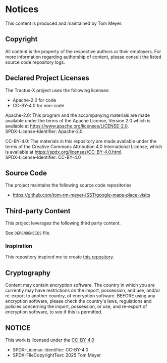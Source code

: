 # Notices

This content is produced and maintained by Tom Meyer.

## Copyright

All content is the property of the respective authors or their employers. For
more information regarding authorship of content, please consult the listed
source code repository logs.

## Declared Project Licenses

The Tractus-X project uses the following licenses:

- Apache-2.0 for code
- CC-BY-4.0 for non-code

Apache-2.0:
This program and the accompanying materials are made available under the terms of the Apache License, Version 2.0 which is available at https://www.apache.org/licenses/LICENSE-2.0.  
SPDX-License-Identifier: Apache-2.0

CC-BY-4.0:
The materials in this repository are made available under the terms of the Creative Commons Attribution 4.0 International License, which is available at https://spdx.org/licenses/CC-BY-4.0.html.  
SPDX-License-Identifier: CC-BY-4.0

## Source Code

The project maintains the following source code repositories

* https://github.com/tom-rm-meyer-ISST/google-maps-place-visits

## Third-party Content

This project leverages the following third party content.

See `DEPENDENCIES` file. 

### Inspiration

This repository inspired me to create [this repository](https://github.com/matthieuheitz/google-data-analyses).

## Cryptography

Content may contain encryption software. The country in which you are currently
may have restrictions on the import, possession, and use, and/or re-export to
another country, of encryption software. BEFORE using any encryption software,
please check the country's laws, regulations and policies concerning the import,
possession, or use, and re-export of encryption software, to see if this is
permitted.

## NOTICE

This work is licensed under the [CC-BY-4.0](https://spdx.org/licenses/CC-BY-4.0.html)

- SPDX-License-Identifier: CC-BY-4.0
- SPDX-FileCopyrightText: 2025 Tom Meyer